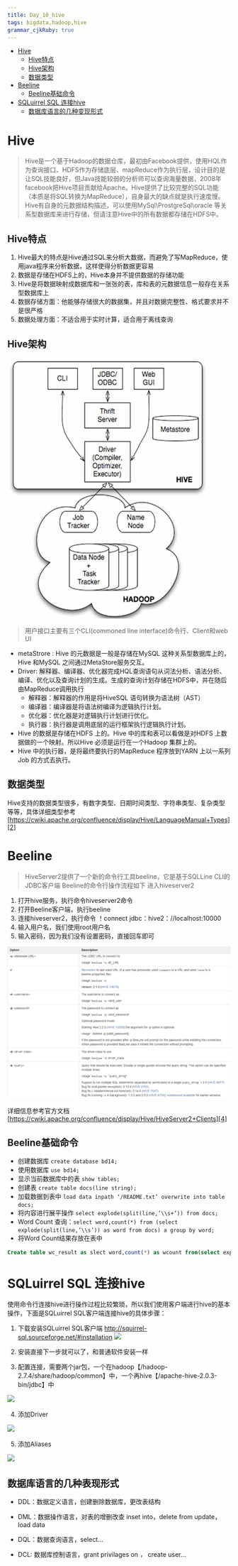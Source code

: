 ```yaml
---
title: Day_10_hive
tags: bigdata,hadoop,hive
grammar_cjkRuby: true
---
```


* [Hive](#hive)
	* [Hive特点](#hive特点)
	* [Hive架构](#hive架构)
	* [数据类型](#数据类型)
* [Beeline](#beeline)
	* [Beeline基础命令](#beeline基础命令)
* [SQLuirrel SQL 连接hive](#sqluirrel-sql-连接hive)
	* [数据库语言的几种变现形式](#数据库语言的几种变现形式)

# Hive
> Hive是一个基于Hadoop的数据仓库，最初由Facebook提供，使用HQL作为查询接口、HDFS作为存储底层、mapReduce作为执行层，设计目的是让SQL技能良好，但Java技能较弱的分析师可以查询海量数据，2008年facebook把Hive项目贡献给Apache。Hive提供了比较完整的SQL功能（本质是将SQL转换为MapReduce），自身最大的缺点就是执行速度慢。Hive有自身的元数据结构描述，可以使用MySql\ProstgreSql\oracle 等关系型数据库来进行存储，但请注意Hive中的所有数据都存储在HDFS中。
## Hive特点
1.	Hive最大的特点是Hive通过SQL来分析大数据，而避免了写MapReduce，使用java程序来分析数据，这样使得分析数据更容易
2.	数据是存储在HDFS上的，Hive本身并不提供数据的存储功能
3.	Hive是将数据映射成数据库和一张张的表，库和表的元数据信息一般存在关系型数据库上
4.	数据存储方面：他能够存储很大的数据集，并且对数据完整性、格式要求并不是很严格
5.	数据处理方面：不适合用于实时计算，适合用于离线查询

## Hive架构

![hive架构示意图][1]

> 用户接口主要有三个CLI(commoned line interface)命令行、Client和web UI
- metaStrore : Hive 的元数据是一般是存储在MySQL 这种关系型数据库上的，Hive 和MySQL 之间通过MetaStore服务交互。
- Driver: 解释器、编译器、优化器完成HQL查询语句从词法分析、语法分析、编译、优化以及查询计划的生成。生成的查询计划存储在HDFS中，并在随后由MapReduce调用执行
	- 解释器：解释器的作用是将HiveSQL 语句转换为语法树（AST）
	- 编译器：编译器是将语法树编译为逻辑执行计划。
	- 优化器：优化器是对逻辑执行计划进行优化。
	- 执行器：执行器是调用底层的运行框架执行逻辑执行计划。
- Hive 的数据是存储在HDFS 上的。Hive 中的库和表可以看做是对HDFS 上数据做的一个映射。所以Hive 必须是运行在一个Hadoop 集群上的。
- Hive 中的执行器，是将最终要执行的MapReduce 程序放到YARN 上以一系列Job 的方式去执行。

## 数据类型

Hive支持的数据类型很多，有数字类型、日期时间类型、字符串类型、复杂类型等等，具体详细类型参考[https://cwiki.apache.org/confluence/display/Hive/LanguageManual+Types][2]
 
 # Beeline
> HiveServer2提供了一个新的命令行工具beeline，它是基于SQLLine CLI的JDBC客户端
Beeline的命令行操作流程如下
进入hiveserver2
1.	打开hive服务，执行命令hiveserver2命令
2.	打开Beeline客户端，执行beeline
3.	连接hiveserver2，执行命令 ！connect jdbc：hive2：//localhost:10000
4.	输入用户名，我们使用root用户名
5.	输入密码，因为我们没有设置密码，直接回车即可

![beeline数据类型][3]

详细信息参考官方文档 [https://cwiki.apache.org/confluence/display/Hive/HiveServer2+Clients][4]

## Beeline基础命令

- 创建数据库 `create database bd14;`
- 使用数据库 `use bd14;`
- 显示当前数据库中的表 `show tables;`
- 创建表 `create table docs(line string);`
- 加载数据到表中 `load data inpath ‘/README.txt’ overwrite into table docs;`
- 将内容进行展平操作 `select explode(split(line,’\\s+’)) from docs;`
- Word Count 查询：`select word,count(*) from (select explode(split(line,’\\s’)) as word from docs) a group by word;`
- 将Word Count结果存放在表中

``` sql
Create table wc_result as slect word,count(*) as wcount from(select explode(split(line,‘\\s+’))as word from docs) a group by word
```

# SQLuirrel SQL 连接hive

使用命令行连接hive进行操作过程比较繁琐，所以我们使用客户端进行hive的基本操作，下面是SQLuirrel SQL客户端连接hive的具体步骤：
1.	下载安装SQLuirrel SQL客户端 http://squirrel-sql.sourceforge.net/#installation
![][5]

2.	安装直接下一步就可以了，和普通软件安装一样
3.	配置连接，需要两个jar包，一个在hadoop【/hadoop-2.7.4/share/hadoop/common】中，一个再hive【/apache-hive-2.0.3-bin/jdbc】中


![][7]

4.	添加Driver

![][8]

5.	添加Aliases

![][9]

## 数据库语言的几种表现形式

- DDL：数据定义语言，创建删除数据库，更改表结构
- DML：数据操作语言，对表的增删改查 inset into，delete from update，load data
- DQL：数据查询语言，select…
- DCL: 数据库控制语言，grant privilages on *，* create user…



  [1]: https://www.github.com/xiesen310/notes_Images/raw/master/images/1508760689186.jpg
  [2]: https://cwiki.apache.org/confluence/display/Hive/LanguageManual+Types
  [3]: https://www.github.com/xiesen310/notes_Images/raw/master/images/1508760834917.jpg
  [4]: https://cwiki.apache.org/confluence/display/Hive/HiveServer2+Clients
  [5]: https://www.github.com/xiesen310/notes_Images/raw/master/images/1508761018464.jpg
  [6]: http://markdown.xiaoshujiang.com/img/spinner.gif "[[[1508761040825]]]"
  [7]: https://www.github.com/xiesen310/notes_Images/raw/master/images/1508761049585.jpg
  [8]: https://www.github.com/xiesen310/notes_Images/raw/master/images/1508761069428.jpg
  [9]: https://www.github.com/xiesen310/notes_Images/raw/master/images/1508761086061.jpg